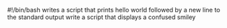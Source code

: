 #!/bin/bash
writes a script that prints hello world followed by a new line to the standard output
write a script that displays a confused smiley 

